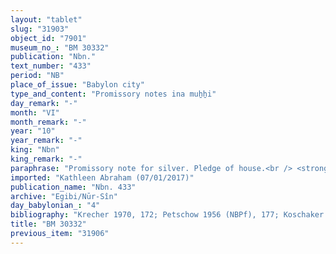 ```yaml
---
layout: "tablet"
slug: "31903"
object_id: "7901"
museum_no_: "BM 30332"
publication: "Nbn."
text_number: "433"
period: "NB"
place_of_issue: "Babylon city"
type_and_content: "Promissory notes ina muẖẖi"
day_remark: "-"
month: "VI"
month_remark: "-"
year: "10"
year_remark: "-"
king: "Nbn"
king_remark: "-"
paraphrase: "Promissory note for silver. Pledge of house.<br /> <strong>B</strong> owes 1/3(?) minas of silver to <strong>A</strong>. The payment is secured by the pledge of the debtor&rsquo;s house located next to <strong>C</strong>&rsquo;s house. Witnesses.<br /> &nbsp;<br /> <strong>A </strong>= Itti-Marduk-balāṭu/Nab&ucirc;-ahhē-iddin//Egibi; <strong>B </strong>= Ina-Esagil-zēru-ibni/Bēl-uballiṭ//Ir&rsquo;anni; <strong>C </strong>= Nab&ucirc;-ahhē-iddin/&Scaron;ulāya//Egibi"
imported: "Kathleen Abraham (07/01/2017)"
publication_name: "Nbn. 433"
archive: "Egibi/Nūr-Sîn"
day_babylonian_: "4"
bibliography: "Krecher 1970, 172; Petschow 1956 (NBPf), 177; Koschaker 1911, 202"
title: "BM 30332"
previous_item: "31906"
---
```


